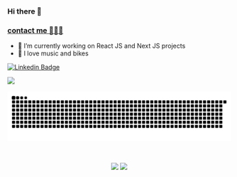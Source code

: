 ### Hi there 👋

### [contact me 👨🏾‍💻](https://weverton.me)

- 🔭  I’m currently working on React JS and Next JS projects
- 🚴  I love music and bikes


[![Linkedin Badge](https://img.shields.io/badge/-linkedin-%230077B5?style=for-the-badge&logo=linkedin&logoColor=white)](https://www.linkedin.com/in/wevertonfr/)

![](https://komarev.com/ghpvc/?username=wevertoum&color=blue&style=flat)


![Snake animation](https://github.com/wevertoum/wevertoum/blob/output/github-contribution-grid-snake.svg)

<br>

<p align="center">
<img height="300"  align="center" src="https://wakatime.com/share/@wevertoum/0374b0b0-670a-4723-ad47-832628c9cab0.svg">
<img height="300"  align="center" src="https://wakatime.com/share/@wevertoum/c66bcf7e-e04b-4262-8c54-1b23e23a5ece.svg">
</p>
